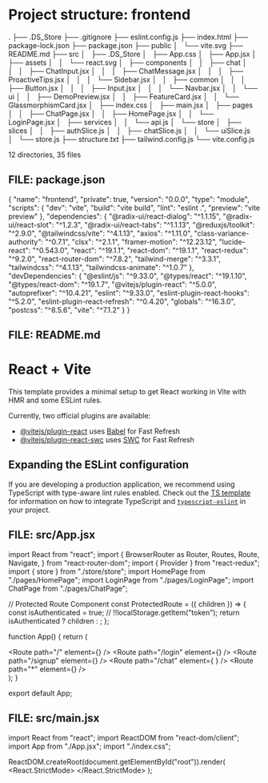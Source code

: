 # Project structure: frontend

.
├── .DS_Store
├── .gitignore
├── eslint.config.js
├── index.html
├── package-lock.json
├── package.json
├── public
│   └── vite.svg
├── README.md
├── src
│   ├── .DS_Store
│   ├── App.css
│   ├── App.jsx
│   ├── assets
│   │   └── react.svg
│   ├── components
│   │   ├── chat
│   │   │   ├── ChatInput.jsx
│   │   │   ├── ChatMessage.jsx
│   │   │   ├── ProactiveTips.jsx
│   │   │   └── Sidebar.jsx
│   │   ├── common
│   │   │   ├── Button.jsx
│   │   │   ├── Input.jsx
│   │   │   └── Navbar.jsx
│   │   └── ui
│   │       ├── DemoPreview.jsx
│   │       ├── FeatureCard.jsx
│   │       └── GlassmorphismCard.jsx
│   ├── index.css
│   ├── main.jsx
│   ├── pages
│   │   ├── ChatPage.jsx
│   │   ├── HomePage.jsx
│   │   └── LoginPage.jsx
│   ├── services
│   │   └── api.js
│   └── store
│       ├── slices
│       │   ├── authSlice.js
│       │   ├── chatSlice.js
│       │   └── uiSlice.js
│       └── store.js
├── structure.txt
├── tailwind.config.js
└── vite.config.js

12 directories, 35 files


## FILE: package.json

{
  "name": "frontend",
  "private": true,
  "version": "0.0.0",
  "type": "module",
  "scripts": {
    "dev": "vite",
    "build": "vite build",
    "lint": "eslint .",
    "preview": "vite preview"
  },
  "dependencies": {
    "@radix-ui/react-dialog": "^1.1.15",
    "@radix-ui/react-slot": "^1.2.3",
    "@radix-ui/react-tabs": "^1.1.13",
    "@reduxjs/toolkit": "^2.9.0",
    "@tailwindcss/vite": "^4.1.13",
    "axios": "^1.11.0",
    "class-variance-authority": "^0.7.1",
    "clsx": "^2.1.1",
    "framer-motion": "^12.23.12",
    "lucide-react": "^0.543.0",
    "react": "^19.1.1",
    "react-dom": "^19.1.1",
    "react-redux": "^9.2.0",
    "react-router-dom": "^7.8.2",
    "tailwind-merge": "^3.3.1",
    "tailwindcss": "^4.1.13",
    "tailwindcss-animate": "^1.0.7"
  },
  "devDependencies": {
    "@eslint/js": "^9.33.0",
    "@types/react": "^19.1.10",
    "@types/react-dom": "^19.1.7",
    "@vitejs/plugin-react": "^5.0.0",
    "autoprefixer": "^10.4.21",
    "eslint": "^9.33.0",
    "eslint-plugin-react-hooks": "^5.2.0",
    "eslint-plugin-react-refresh": "^0.4.20",
    "globals": "^16.3.0",
    "postcss": "^8.5.6",
    "vite": "^7.1.2"
  }
}


## FILE: README.md

# React + Vite

This template provides a minimal setup to get React working in Vite with HMR and some ESLint rules.

Currently, two official plugins are available:

- [@vitejs/plugin-react](https://github.com/vitejs/vite-plugin-react/blob/main/packages/plugin-react) uses [Babel](https://babeljs.io/) for Fast Refresh
- [@vitejs/plugin-react-swc](https://github.com/vitejs/vite-plugin-react/blob/main/packages/plugin-react-swc) uses [SWC](https://swc.rs/) for Fast Refresh

## Expanding the ESLint configuration

If you are developing a production application, we recommend using TypeScript with type-aware lint rules enabled. Check out the [TS template](https://github.com/vitejs/vite/tree/main/packages/create-vite/template-react-ts) for information on how to integrate TypeScript and [`typescript-eslint`](https://typescript-eslint.io) in your project.


## FILE: src/App.jsx

import React from "react";
import {
  BrowserRouter as Router,
  Routes,
  Route,
  Navigate,
} from "react-router-dom";
import { Provider } from "react-redux";
import { store } from "./store/store";
import HomePage from "./pages/HomePage";
import LoginPage from "./pages/LoginPage";
import ChatPage from "./pages/ChatPage";

// Protected Route Component
const ProtectedRoute = ({ children }) => {
  const isAuthenticated = true;
  // !!localStorage.getItem("token");
  return isAuthenticated ? children : <Navigate to="/login" />;
};

function App() {
  return (
    <Provider store={store}>
      <Router>
        <div className="App">
          <Routes>
            <Route path="/" element={<HomePage />} />
            <Route path="/login" element={<LoginPage />} />
            <Route path="/signup" element={<LoginPage />} />
            <Route
              path="/chat"
              element={
                <ProtectedRoute>
                  <ChatPage />
                </ProtectedRoute>
              }
            />
            <Route path="*" element={<Navigate to="/" />} />
          </Routes>
        </div>
      </Router>
    </Provider>
  );
}

export default App;


## FILE: src/main.jsx

import React from "react";
import ReactDOM from "react-dom/client";
import App from "./App.jsx";
import "./index.css";

ReactDOM.createRoot(document.getElementById("root")).render(
  <React.StrictMode>
    <App />
  </React.StrictMode>
);
